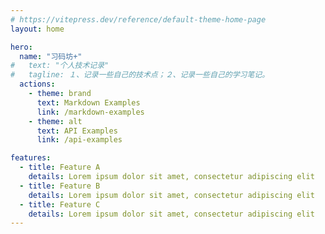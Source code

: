 ```yaml
---
# https://vitepress.dev/reference/default-theme-home-page
layout: home

hero:
  name: "习码坊+"
#   text: "个人技术记录"
#   tagline: １、记录一些自己的技术点；２、记录一些自己的学习笔记。
  actions:
    - theme: brand
      text: Markdown Examples
      link: /markdown-examples
    - theme: alt
      text: API Examples
      link: /api-examples

features:
  - title: Feature A
    details: Lorem ipsum dolor sit amet, consectetur adipiscing elit
  - title: Feature B
    details: Lorem ipsum dolor sit amet, consectetur adipiscing elit
  - title: Feature C
    details: Lorem ipsum dolor sit amet, consectetur adipiscing elit
---
```


<script setup>
  console.log(1)
</script>

<el-carousel height="auto">
  <el-carousel-item height="auto" v-for="item in 4" :key="item">
    
  </el-carousel-item>
</el-carousel>

<div class="bg_top">
  <div class="inner_bog_top"></div>
</div>

<style> 
.bg_top {
      height: 480px;
    background-image: url(https://promotion-static.tuyacn.com/static/472597792922259456.png);
    background-position-x: 50%;
    background-position-y: 50%;
    background-size: cover;
    font-family: Lato;
    background-repeat: no-repeat;
}
.inner_bg_top {
      padding: 0px 72px;
    max-width: 1440px;
    margin: 0px auto;
    height: 100%;
}
/* .el-carousel__item h3 {
  color: #475669;
  opacity: 0.75;
  line-height: 150px;
  margin: 0;
  text-align: center;
}

.el-carousel__item:nth-child(2n) {
  background-color: #99a9bf;
}

.el-carousel__item:nth-child(2n + 1) {
  background-color: #d3dce6;
} */
</style>
